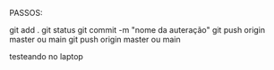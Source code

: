 PASSOS:

git add .
git status
git commit -m "nome da auteração"
git push origin master ou main
git push origin master ou main

testeando no laptop 
